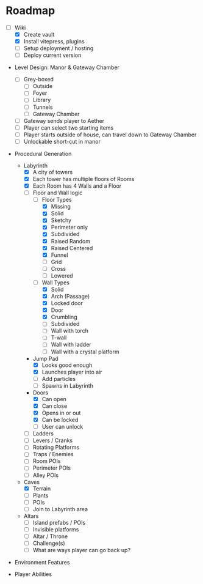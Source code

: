 # Roadmap
- [ ] Wiki
	- [x] Create vault
	- [x] Install vitepress, plugins
	- [ ] Setup deployment / hosting
	- [ ] Deploy current version
- Level Design: Manor & Gateway Chamber
	- [ ] Grey-boxed
		- [ ] Outside
		- [ ] Foyer
		- [ ] Library
		- [ ] Tunnels
		- [ ] Gateway Chamber
	- [ ] Gateway sends player to Aether
	- [ ] Player can select two starting items
	- [ ] Player starts outside of house, can travel down to Gateway Chamber
	- [ ] Unlockable short-cut in manor
- Procedural Generation
	- Labyrinth
		- [x] A city of towers
		- [x] Each tower has multiple floors of Rooms
		- [x] Each Room has 4 Walls and a Floor
		- [ ] Floor and Wall logic
			- [ ] Floor Types
				- [x] Missing
				- [x] Solid
				- [x] Sketchy
				- [x] Perimeter only
				- [x] Subdivided
				- [x] Raised Random
				- [x] Raised Centered
				- [x] Funnel
				- [ ] Grid
				- [ ] Cross
				- [ ] Lowered
			- [ ] Wall Types
				- [x] Solid
				- [x] Arch (Passage)
				- [x] Locked door
				- [x] Door
				- [x] Crumbling
				- [ ] Subdivided
				- [ ] Wall with torch
				- [ ] T-wall
				- [ ] Wall with ladder
				- [ ] Wall with a crystal platform
		- Jump Pad
			- [x] Looks good enough
			- [x] Launches player into air
			- [ ] Add particles
			- [ ] Spawns in Labyrinth
		- Doors
			- [x] Can open
			- [x] Can close
			- [x] Opens in or out
			- [x] Can be locked
			- [ ] User can unlock
		- [ ] Ladders
		- [ ] Levers / Cranks
		- [ ] Rotating Platforms
		- [ ] Traps / Enemies
		- [ ] Room POIs
		- [ ] Perimeter POIs
		- [ ] Alley POIs
	- Caves
		- [x] Terrain
		- [ ] Plants
		- [ ] POIs
		- [ ] Join to Labyrinth area
	- Altars
		- [ ] Island prefabs / POIs
		- [ ] Invisible platforms
		- [ ] Altar / Throne
		- [ ] Challenge(s)
		- [ ] What are ways player can go back up?
- Environment Features
	
- Player Abilities